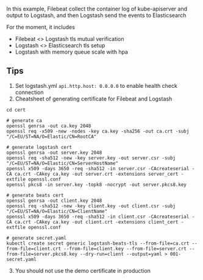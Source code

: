 In this example, Filebeat collect the container log of kube-apiserver and output to Logstash, and then Logstash send the events to Elasticsearch

For the moment, it includes
- Filebeat <> Logstash tls mutual verification
- Logstash <> Elasticsearch tls setup
- Logstash with memory queue scale with hpa

## Tips
1. Set logstash.yml `api.http.host: 0.0.0.0` to enable health check connection
2. Cheatsheet of generating certificate for Filebeat and Logstash

```
cd cert

# generate ca
openssl genrsa -out ca.key 2048
openssl req -x509 -new -nodes -key ca.key -sha256 -out ca.crt -subj "/C=EU/ST=NA/O=Elastic/CN=RootCA"

# generate logstash cert
openssl genrsa -out server.key 2048
openssl req -sha512 -new -key server.key -out server.csr -subj "/C=EU/ST=NA/O=Elastic/CN=ServerHostName"
openssl x509 -days 3650 -req -sha512 -in server.csr -CAcreateserial -CA ca.crt -CAkey ca.key -out server.crt -extensions server_cert -extfile openssl.conf
openssl pkcs8 -in server.key -topk8 -nocrypt -out server.pkcs8.key

# generate beats cert
openssl genrsa -out client.key 2048
openssl req -sha512 -new -key client.key -out client.csr -subj "/C=EU/ST=NA/O=Elastic/CN=ClientName"
openssl x509 -days 3650 -req -sha512 -in client.csr -CAcreateserial -CA ca.crt -CAkey ca.key -out client.crt -extensions client_cert -extfile openssl.conf

# generate secret.yaml
kubectl create secret generic logstash-beats-tls --from-file=ca.crt --from-file=client.crt --from-file=client.key --from-file=server.crt --from-file=server.pkcs8.key --dry-run=client --output=yaml > 001-secret.yaml
```

3. You should not use the demo certificate in production